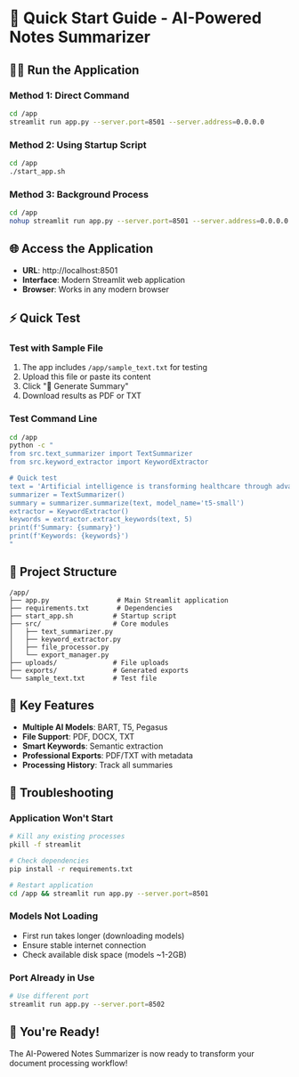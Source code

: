 # 🚀 Quick Start Guide - AI-Powered Notes Summarizer

## 🏃‍♂️ Run the Application

### Method 1: Direct Command
```bash
cd /app
streamlit run app.py --server.port=8501 --server.address=0.0.0.0
```

### Method 2: Using Startup Script
```bash
cd /app
./start_app.sh
```

### Method 3: Background Process
```bash
cd /app
nohup streamlit run app.py --server.port=8501 --server.address=0.0.0.0 > app.log 2>&1 &
```

## 🌐 Access the Application
- **URL**: http://localhost:8501
- **Interface**: Modern Streamlit web application
- **Browser**: Works in any modern browser

## ⚡ Quick Test

### Test with Sample File
1. The app includes `/app/sample_text.txt` for testing
2. Upload this file or paste its content
3. Click "🚀 Generate Summary"
4. Download results as PDF or TXT

### Test Command Line
```bash
cd /app
python -c "
from src.text_summarizer import TextSummarizer
from src.keyword_extractor import KeywordExtractor

# Quick test
text = 'Artificial intelligence is transforming healthcare through advanced diagnostic tools and personalized medicine solutions.'
summarizer = TextSummarizer()
summary = summarizer.summarize(text, model_name='t5-small')
extractor = KeywordExtractor()
keywords = extractor.extract_keywords(text, 5)
print(f'Summary: {summary}')
print(f'Keywords: {keywords}')
"
```

## 📁 Project Structure
```
/app/
├── app.py                 # Main Streamlit application
├── requirements.txt       # Dependencies
├── start_app.sh          # Startup script
├── src/                  # Core modules
│   ├── text_summarizer.py
│   ├── keyword_extractor.py
│   ├── file_processor.py
│   └── export_manager.py
├── uploads/              # File uploads
├── exports/              # Generated exports
└── sample_text.txt       # Test file
```

## 🎯 Key Features
- **Multiple AI Models**: BART, T5, Pegasus
- **File Support**: PDF, DOCX, TXT
- **Smart Keywords**: Semantic extraction
- **Professional Exports**: PDF/TXT with metadata
- **Processing History**: Track all summaries

## 🔧 Troubleshooting

### Application Won't Start
```bash
# Kill any existing processes
pkill -f streamlit

# Check dependencies
pip install -r requirements.txt

# Restart application
cd /app && streamlit run app.py --server.port=8501
```

### Models Not Loading
- First run takes longer (downloading models)
- Ensure stable internet connection
- Check available disk space (models ~1-2GB)

### Port Already in Use
```bash
# Use different port
streamlit run app.py --server.port=8502
```

## 🎊 You're Ready!
The AI-Powered Notes Summarizer is now ready to transform your document processing workflow!